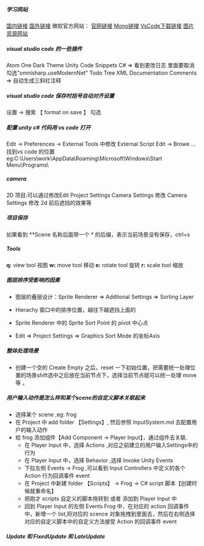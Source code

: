<!--
 * @Author: 15868707168@163.com 15868707168@163.com
 * @Date: 2023-02-16 11:00:09
 * @LastEditors: 15868707168@163.com 15868707168@163.com
 * @LastEditTime: 2023-02-20 16:11:32
 * @FilePath: \StudyNote\1_学习文档.md
 * @Description: 这是默认设置,请设置`customMade`, 打开koroFileHeader查看配置 进行设置: https://github.com/OBKoro1/koro1FileHeader/wiki/%E9%85%8D%E7%BD%AE
-->
<!--
 * @Author: 15868707168@163.com 15868707168@163.com
 * @Date: 2023-02-16 11:00:09
 * @LastEditors: 15868707168@163.com 15868707168@163.com
 * @LastEditTime: 2023-02-16 15:42:49
 * @FilePath: \StudyNote\配置开发环境.md
 * @Description: 这是默认设置,请设置`customMade`, 打开koroFileHeader查看配置 进行设置: https://github.com/OBKoro1/koro1FileHeader/wiki/%E9%85%8D%E7%BD%AE
-->
##### 学习网站
[国内链接](unity.cn)
[国外链接](unity.com)
微软官方网站：
[官网链接](https://dotnet.microsoft.com/zh-cn)
[Mono链接](https://www.mono-project.com)
[VsCode下载链接](https://code.visualstudio.com)
[图片资源网站](https://craftpix.net)

##### visual studio code 的一些插件
Atom One Dark Theme
Unity Code Snippets
C# => 看到更改日志 里面要取消勾选"omnisharp.useModernNet"
Todo Tree
XML Documentation Comments => 自动生成三斜杠注释

##### visual studio code 保存时括号自动对齐设置

设置 -> 搜索 【 format on save 】 勾选


##### 配置 unity c# 代码用 vs code 打开

Edit -> Preferences -> External Tools 中修改 External Script Edit -> Browe ... 
找到vs code 的位置
eg:C:\Users\work\AppData\Roaming\Microsoft\Windows\Start Menu\Programs\


##### camera

2D 项目:可以通过修改Edit Project Settings Camera Settings 修改 Camera Settings 修改 2d 前后遮挡的效果等

##### 项目保存
如果看到 **Scene 名称后面带一个 * 的后缀，表示当前场景没有保存，ctrl+s


##### Tools
**q:**  view tool 视图
**w:** move tool 移动
**e:** rotate tool 旋转
**r:** scale tool 缩放

##### 图层排序受影响的因素

* 图层的叠层设计：Sprite Renderer => Addtional Settings => Sorting Layer

* Hierachy 窗口中的排序位置，越往下越遮挡上面的

* Sprite Renderer 中的 Sprite Sort Point  的 pivot 中心点

* Edit => Project Settings => Graphics Sort Mode 的坐标Axis

##### 整体处理场景
* 创建一个空的 Create Empty 之后，reset 一下初始位置，把需要统一处理位置的场景shift选中之后放在当前节点下，选择当前节点就可以统一处理 move 等 。

##### 用户输入动作是怎么样和某个scene的自定义脚本关联起来
* 选择某个 scene ,eg: frog
* 在 Project 中 add folder 【Settings】, 然后参照 InputSystem.md 去配置用户的输入动作
* 给 frog 添加组件【Add Component -> Player Input】，通过组件去关联.
    * 在 Player Input 中，选择 Actions ,对应之前建立的用户输入Settings中的行为
    * 在 Player Input 中，选择 Behavior ,选择 Invoke Unity Events
    * 下拉左侧 Events -> Frog ,可以看到 Input Controllers 中定义的各个 Action 行为回调事件 event
    * 在 Project 中新建 folder 【Scripts】 -> Frog -> C# script 脚本【创建时候就重命名】
    * 把刚才 scripts 自定义的脚本拖转到 或者 添加到 Player Input 中
    * 回到  Player Input 的左侧 Events Frog 中，在对应的 action 回调事件中，新增一个
    list,将对应的 scence 对象拖拽到里面去，然后在右侧选择对应的自定义脚本中的自定义方法接受 Action 的回调事件 event


##### Update 和 FixedUpdate 和 LateUpdate